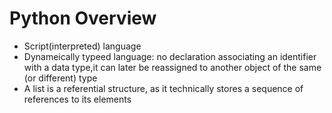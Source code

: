 # Python Overview
* Script(interpreted) language
* Dynameically typeed language: no declaration associating an identifier with a data type,it can later be reassigned to another object of the same (or different) type
* A list is a referential structure, as it technically stores a sequence of references to its elements
